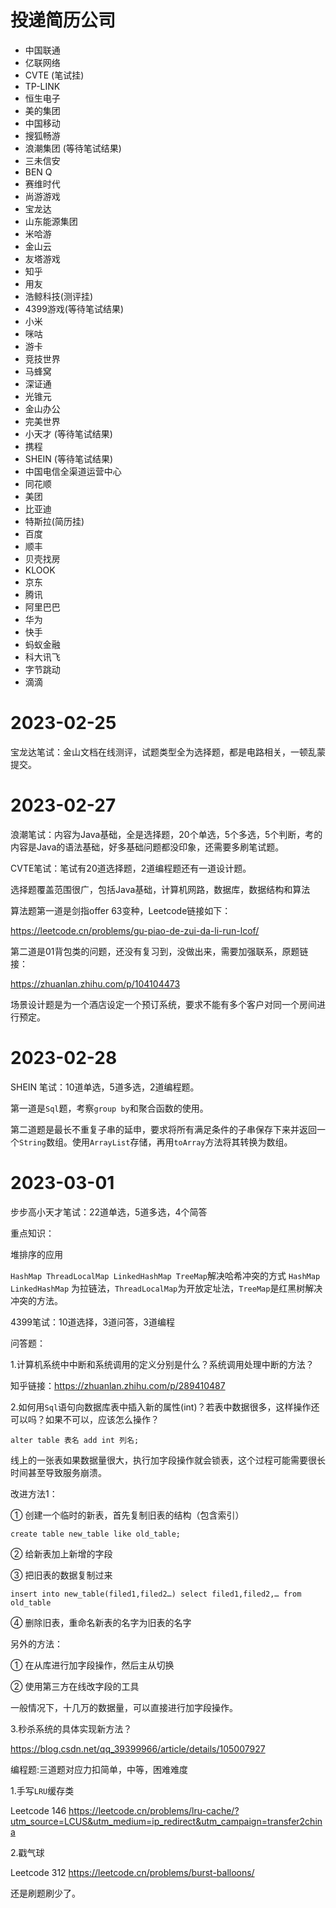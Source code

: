 # 投递简历公司

- 中国联通 
- 亿联网络 
- CVTE (笔试挂)
- TP-LINK
- 恒生电子
- 美的集团
- 中国移动
- 搜狐畅游
- 浪潮集团 (等待笔试结果)
- 三未信安
- BEN Q
- 赛维时代
- 尚游游戏
- 宝龙达
- 山东能源集团
- 米哈游
- 金山云
- 友塔游戏
- 知乎
- 用友
- 浩鲸科技(测评挂)
- 4399游戏(等待笔试结果)
- 小米
- 咪咕
- 游卡
- 竞技世界
- 马蜂窝
- 深证通
- 光锥元
- 金山办公
- 完美世界
- 小天才 (等待笔试结果)
- 携程
- SHEIN (等待笔试结果)
- 中国电信全渠道运营中心
- 同花顺
- 美团
- 比亚迪
- 特斯拉(简历挂)
- 百度
- 顺丰
- 贝壳找房
- KLOOK
- 京东
- 腾讯
- 阿里巴巴
- 华为
- 快手
- 蚂蚁金融
- 科大讯飞
- 字节跳动
- 滴滴

# 2023-02-25

宝龙达笔试：金山文档在线测评，试题类型全为选择题，都是电路相关，一顿乱蒙提交。

# 2023-02-27

浪潮笔试：内容为Java基础，全是选择题，20个单选，5个多选，5个判断，考的内容是Java的语法基础，好多基础问题都没印象，还需要多刷笔试题。

CVTE笔试：笔试有20道选择题，2道编程题还有一道设计题。

选择题覆盖范围很广，包括Java基础，计算机网路，数据库，数据结构和算法

算法题第一道是剑指offer 63变种，Leetcode链接如下：

https://leetcode.cn/problems/gu-piao-de-zui-da-li-run-lcof/

第二道是01背包类的问题，还没有复习到，没做出来，需要加强联系，原题链接：

https://zhuanlan.zhihu.com/p/104104473

场景设计题是为一个酒店设定一个预订系统，要求不能有多个客户对同一个房间进行预定。

# 2023-02-28

SHEIN 笔试：10道单选，5道多选，2道编程题。

第一道是`Sql`题，考察`group by`和聚合函数的使用。

第二道题是最长不重复子串的延申，要求将所有满足条件的子串保存下来并返回一个`String`数组。使用`ArrayList`存储，再用`toArray`方法将其转换为数组。

# 2023-03-01

步步高小天才笔试：22道单选，5道多选，4个简答

重点知识：

堆排序的应用

`HashMap ThreadLocalMap LinkedHashMap TreeMap`解决哈希冲突的方式 `HashMap LinkedHashMap` 为拉链法，`ThreadLocalMap`为开放定址法，`TreeMap`是红黑树解决冲突的方法。   

4399笔试：10道选择，3道问答，3道编程

问答题：

1.计算机系统中中断和系统调用的定义分别是什么？系统调用处理中断的方法？

知乎链接：https://zhuanlan.zhihu.com/p/289410487

2.如何用`Sql`语句向数据库表中插入新的属性(int)？若表中数据很多，这样操作还可以吗？如果不可以，应该怎么操作？

`alter table 表名 add int 列名; `

线上的一张表如果数据量很大，执行加字段操作就会锁表，这个过程可能需要很长时间甚至导致服务崩溃。

改进方法1：

① 创建一个临时的新表，首先复制旧表的结构（包含索引）

`create table new_table like old_table;`

② 给新表加上新增的字段

③ 把旧表的数据复制过来

`insert into new_table(filed1,filed2…) select filed1,filed2,… from old_table`

④ 删除旧表，重命名新表的名字为旧表的名字

另外的方法：

① 在从库进行加字段操作，然后主从切换

② 使用第三方在线改字段的工具

一般情况下，十几万的数据量，可以直接进行加字段操作。

3.秒杀系统的具体实现新方法？

https://blog.csdn.net/qq_39399966/article/details/105007927

编程题:三道题对应力扣简单，中等，困难难度

1.手写`LRU`缓存类

Leetcode 146 https://leetcode.cn/problems/lru-cache/?utm_source=LCUS&utm_medium=ip_redirect&utm_campaign=transfer2china

2.戳气球

Leetcode 312 https://leetcode.cn/problems/burst-balloons/

还是刷题刷少了。



